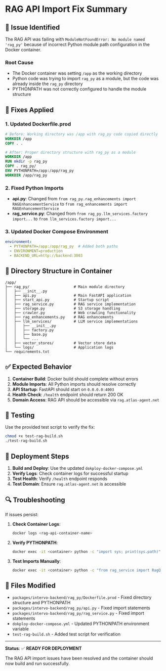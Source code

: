 # RAG API Import Fix Summary

## 🐛 Issue Identified

The RAG API was failing with `ModuleNotFoundError: No module named 'rag_py'` because of incorrect Python module path configuration in the Docker container.

### Root Cause
- The Docker container was setting `/app` as the working directory
- Python code was trying to import `rag_py` as a module, but the code was already inside the `rag_py` directory
- PYTHONPATH was not correctly configured to handle the module structure

## 🔧 Fixes Applied

### 1. **Updated Dockerfile.prod**
```dockerfile
# Before: Working directory was /app with rag_py code copied directly
WORKDIR /app
COPY . .

# After: Proper directory structure with rag_py as a module
WORKDIR /app
RUN mkdir -p rag_py
COPY . rag_py/
ENV PYTHONPATH=/app:/app/rag_py
WORKDIR /app/rag_py
```

### 2. **Fixed Python Imports**
- **api.py**: Changed from `from rag_py.rag_enhancements import RAGEnhancementService` to `from rag_enhancements import RAGEnhancementService`
- **rag_service.py**: Changed from `from rag_py.llm_services.factory import...` to `from llm_services.factory import...`

### 3. **Updated Docker Compose Environment**
```yaml
environment:
  - PYTHONPATH=/app:/app/rag_py  # Added both paths
  - ENVIRONMENT=production
  - BACKEND_URL=http://backend:3003
```

## 📁 Directory Structure in Container

```
/app/
├── rag_py/                    # Main module directory
│   ├── __init__.py
│   ├── api.py                 # Main FastAPI application
│   ├── start_api.py           # Startup script
│   ├── rag_service.py         # RAG service implementation
│   ├── storage.py             # S3 storage handling
│   ├── crawler.py             # Web crawling functionality
│   ├── rag_enhancements.py    # RAG enhancements
│   ├── llm_services/          # LLM service implementations
│   │   ├── __init__.py
│   │   ├── factory.py
│   │   ├── base.py
│   │   └── ...
│   ├── vector_stores/         # Vector store data
│   └── logs/                  # Application logs
└── requirements.txt
```

## ✅ Expected Behavior

1. **Container Build**: Docker build should complete without errors
2. **Module Imports**: All Python imports should resolve correctly
3. **API Startup**: FastAPI should start on `0.0.0.0:4003`
4. **Health Check**: `/health` endpoint should return 200 OK
5. **Domain Access**: RAG API should be accessible via `rag.atlas-agent.net`

## 🧪 Testing

Use the provided test script to verify the fix:

```bash
chmod +x test-rag-build.sh
./test-rag-build.sh
```

## 🚀 Deployment Steps

1. **Build and Deploy**: Use the updated `dokploy-docker-compose.yml`
2. **Verify Logs**: Check container logs for successful startup
3. **Test Health**: Verify `/health` endpoint responds
4. **Test Domain**: Ensure `rag.atlas-agent.net` is accessible

## 🔍 Troubleshooting

If issues persist:

1. **Check Container Logs**:
   ```bash
   docker logs <rag-api-container-name>
   ```

2. **Verify PYTHONPATH**:
   ```bash
   docker exec -it <container> python -c "import sys; print(sys.path)"
   ```

3. **Test Imports Manually**:
   ```bash
   docker exec -it <container> python -c "from rag_service import RagQuery"
   ```

## 📝 Files Modified

- `packages/intervo-backend/rag_py/Dockerfile.prod` - Fixed directory structure and PYTHONPATH
- `packages/intervo-backend/rag_py/api.py` - Fixed import statements
- `packages/intervo-backend/rag_py/rag_service.py` - Fixed import statements  
- `dokploy-docker-compose.yml` - Updated PYTHONPATH environment variable
- `test-rag-build.sh` - Added test script for verification

---

**Status**: ✅ **READY FOR DEPLOYMENT**

The RAG API import issues have been resolved and the container should now build and run successfully.
